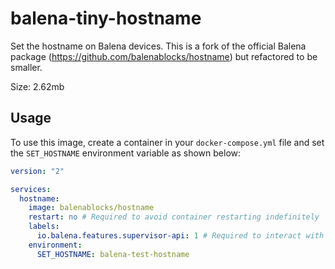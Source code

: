 # balena-tiny-hostname

Set the hostname on Balena devices. This is a fork of the official Balena package (https://github.com/balenablocks/hostname) but refactored to be smaller.

Size: 2.62mb

## Usage

To use this image, create a container in your `docker-compose.yml` file and set the `SET_HOSTNAME` environment variable as shown below:

```yaml
version: "2"

services:
  hostname:
    image: balenablocks/hostname
    restart: no # Required to avoid container restarting indefinitely
    labels:
      io.balena.features.supervisor-api: 1 # Required to interact with the supervisor
    environment:
      SET_HOSTNAME: balena-test-hostname
```
